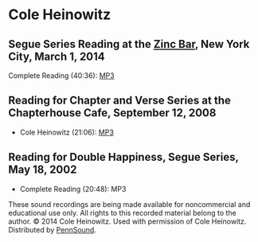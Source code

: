 Cole Heinowitz
==============

Segue Series Reading at the [Zinc Bar](Segue-ZINC.php), New York City, March 1, 2014
------------------------------------------------------------------------------------

Complete Reading (40:36): [MP3](https://media.sas.upenn.edu/pennsound/authors/Heinowitz/Heinowitz-Cole_Complete-Recording_Segue-ZINC_03-01-2014.mp3)


Reading for Chapter and Verse Series at the Chapterhouse Cafe, September 12, 2008
---------------------------------------------------------------------------------

-   Cole Heinowitz (21:06): [MP3](http://media.sas.upenn.edu/pennsound/misc/Chapterhouse/Heinowitz-Cole_03_Complete%20Reading_Chapter-and-Verse_PHL_09-12-09.mp3)


Reading for Double Happiness, Segue Series, May 18, 2002
--------------------------------------------------------

-   Complete Reading (20:48): MP3

These sound recordings are being made available for noncommercial and
educational use only. All rights to this recorded material belong to the
author. © 2014 Cole Heinowitz. Used with permission of Cole Heinowitz. Distributed by [PennSound](../index.html).
